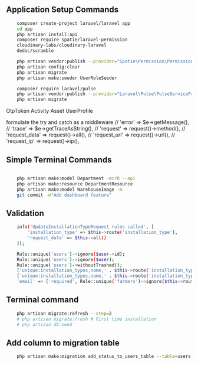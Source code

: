 ## Application Setup Commands

```sh
    composer create-project laravel/laravel app
    cd app
    php artisan install:api
    composer require spatie/laravel-permission
    cloudinary-labs/cloudinary-laravel
    dedoc/scramble

    php artisan vendor:publish --provider="Spatie\Permission\PermissionServiceProvider"
    php artisan config:clear
    php artisan migrate
    php artisan make:seeder UserRoleSeeder

    composer require laravel/pulse
    php artisan vendor:publish --provider="Laravel\Pulse\PulseServiceProvider"
    php artisan migrate

```

OtpToken
Activity
Asset
UserProfile

formulate the try and catch as a middleware
// 'error' => $e->getMessage(),
// 'trace' => $e->getTraceAsString(),
// 'request' => request()->method(),
// 'request_data' => request()->all(),
// 'request_url' => request()->url(),
// 'request_ip' => request()->ip(),

## Simple Terminal Commands

```sh

    php artisan make:model Department -mcrR --api
    php artisan make:resource DepartmentResource
    php artisan make:model WarehouseImage -m
    git commit -m"Add dashboard feature"
```

## Validation

```sh
    info('UpdateInstallationTypeRequest rules called', [
        'installation_type' => $this->route('installation_type'),
        'request_data' => $this->all()
    ]);

    Rule::unique('users')->ignore($user->id);
    Rule::unique('users')->ignore($user);
    Rule::unique('users')->withoutTrashed();
    ['unique:installation_types,name,' . $this->route('installation_type')->id,];
    ['unique:installation_types,name,' . $this->route('installation_type')->id . ',id'];
    'email' => ['required', Rule::unique('farmers')->ignore($this->route('farmer'))]; // Perfect
```

## Terminal command

```sh
    php artisan migrate:refresh --step=2
    # php artisan migrate:fresh # First time installation
    # php artisan db:seed
```

## Add column to migration table

```sh
    php artisan make:migration add_status_to_users_table --table=users
```
